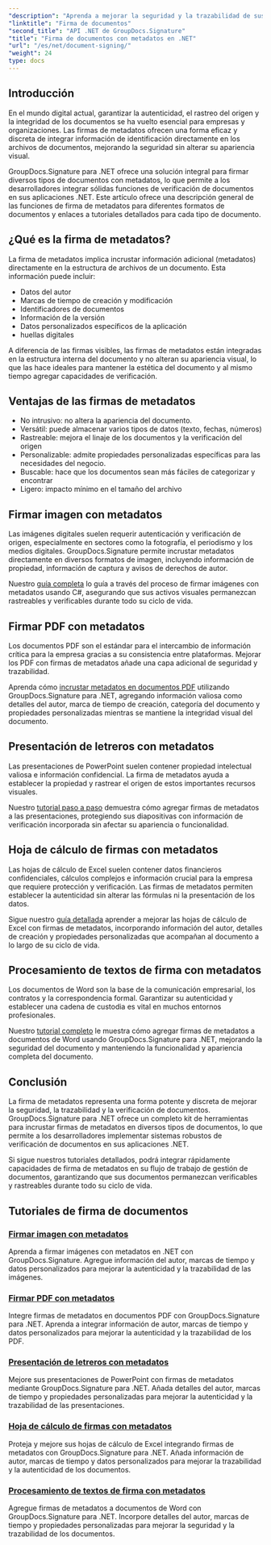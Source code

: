 ```yaml
---
"description": "Aprenda a mejorar la seguridad y la trazabilidad de sus documentos integrando firmas de metadatos en diversos formatos de archivo con GroupDocs.Signature para .NET. Tutoriales completos para archivos PDF, Word, Excel, PowerPoint e imágenes."
"linktitle": "Firma de documentos"
"second_title": "API .NET de GroupDocs.Signature"
"title": "Firma de documentos con metadatos en .NET"
"url": "/es/net/document-signing/"
"weight": 24
type: docs
---
```

## Introducción

En el mundo digital actual, garantizar la autenticidad, el rastreo del origen y la integridad de los documentos se ha vuelto esencial para empresas y organizaciones. Las firmas de metadatos ofrecen una forma eficaz y discreta de integrar información de identificación directamente en los archivos de documentos, mejorando la seguridad sin alterar su apariencia visual.

GroupDocs.Signature para .NET ofrece una solución integral para firmar diversos tipos de documentos con metadatos, lo que permite a los desarrolladores integrar sólidas funciones de verificación de documentos en sus aplicaciones .NET. Este artículo ofrece una descripción general de las funciones de firma de metadatos para diferentes formatos de documentos y enlaces a tutoriales detallados para cada tipo de documento.

## ¿Qué es la firma de metadatos?

La firma de metadatos implica incrustar información adicional (metadatos) directamente en la estructura de archivos de un documento. Esta información puede incluir:

- Datos del autor
- Marcas de tiempo de creación y modificación
- Identificadores de documentos
- Información de la versión
- Datos personalizados específicos de la aplicación
- huellas digitales

A diferencia de las firmas visibles, las firmas de metadatos están integradas en la estructura interna del documento y no alteran su apariencia visual, lo que las hace ideales para mantener la estética del documento y al mismo tiempo agregar capacidades de verificación.

## Ventajas de las firmas de metadatos

- No intrusivo: no altera la apariencia del documento.
- Versátil: puede almacenar varios tipos de datos (texto, fechas, números)
- Rastreable: mejora el linaje de los documentos y la verificación del origen
- Personalizable: admite propiedades personalizadas específicas para las necesidades del negocio.
- Buscable: hace que los documentos sean más fáciles de categorizar y encontrar
- Ligero: impacto mínimo en el tamaño del archivo

## Firmar imagen con metadatos

Las imágenes digitales suelen requerir autenticación y verificación de origen, especialmente en sectores como la fotografía, el periodismo y los medios digitales. GroupDocs.Signature permite incrustar metadatos directamente en diversos formatos de imagen, incluyendo información de propiedad, información de captura y avisos de derechos de autor.

Nuestro [guía completa](./sign-image-with-metadata/) lo guía a través del proceso de firmar imágenes con metadatos usando C#, asegurando que sus activos visuales permanezcan rastreables y verificables durante todo su ciclo de vida.

## Firmar PDF con metadatos

Los documentos PDF son el estándar para el intercambio de información crítica para la empresa gracias a su consistencia entre plataformas. Mejorar los PDF con firmas de metadatos añade una capa adicional de seguridad y trazabilidad.

Aprenda cómo [incrustar metadatos en documentos PDF](./sign-pdf-with-metadata/) utilizando GroupDocs.Signature para .NET, agregando información valiosa como detalles del autor, marca de tiempo de creación, categoría del documento y propiedades personalizadas mientras se mantiene la integridad visual del documento.

## Presentación de letreros con metadatos

Las presentaciones de PowerPoint suelen contener propiedad intelectual valiosa e información confidencial. La firma de metadatos ayuda a establecer la propiedad y rastrear el origen de estos importantes recursos visuales.

Nuestro [tutorial paso a paso](./sign-presentation-with-metadata/) demuestra cómo agregar firmas de metadatos a las presentaciones, protegiendo sus diapositivas con información de verificación incorporada sin afectar su apariencia o funcionalidad.

## Hoja de cálculo de firmas con metadatos

Las hojas de cálculo de Excel suelen contener datos financieros confidenciales, cálculos complejos e información crucial para la empresa que requiere protección y verificación. Las firmas de metadatos permiten establecer la autenticidad sin alterar las fórmulas ni la presentación de los datos.

Sigue nuestro [guía detallada](./sign-spreadsheet-with-metadata/) aprender a mejorar las hojas de cálculo de Excel con firmas de metadatos, incorporando información del autor, detalles de creación y propiedades personalizadas que acompañan al documento a lo largo de su ciclo de vida.

## Procesamiento de textos de firma con metadatos

Los documentos de Word son la base de la comunicación empresarial, los contratos y la correspondencia formal. Garantizar su autenticidad y establecer una cadena de custodia es vital en muchos entornos profesionales.

Nuestro [tutorial completo](./sign-word-processing-with-metadata/) le muestra cómo agregar firmas de metadatos a documentos de Word usando GroupDocs.Signature para .NET, mejorando la seguridad del documento y manteniendo la funcionalidad y apariencia completa del documento.

## Conclusión

La firma de metadatos representa una forma potente y discreta de mejorar la seguridad, la trazabilidad y la verificación de documentos. GroupDocs.Signature para .NET ofrece un completo kit de herramientas para incrustar firmas de metadatos en diversos tipos de documentos, lo que permite a los desarrolladores implementar sistemas robustos de verificación de documentos en sus aplicaciones .NET.

Si sigue nuestros tutoriales detallados, podrá integrar rápidamente capacidades de firma de metadatos en su flujo de trabajo de gestión de documentos, garantizando que sus documentos permanezcan verificables y rastreables durante todo su ciclo de vida.

## Tutoriales de firma de documentos
### [Firmar imagen con metadatos](./sign-image-with-metadata/)
Aprenda a firmar imágenes con metadatos en .NET con GroupDocs.Signature. Agregue información del autor, marcas de tiempo y datos personalizados para mejorar la autenticidad y la trazabilidad de las imágenes.

### [Firmar PDF con metadatos](./sign-pdf-with-metadata/)
Integre firmas de metadatos en documentos PDF con GroupDocs.Signature para .NET. Aprenda a integrar información de autor, marcas de tiempo y datos personalizados para mejorar la autenticidad y la trazabilidad de los PDF.

### [Presentación de letreros con metadatos](./sign-presentation-with-metadata/)
Mejore sus presentaciones de PowerPoint con firmas de metadatos mediante GroupDocs.Signature para .NET. Añada detalles del autor, marcas de tiempo y propiedades personalizadas para mejorar la autenticidad y la trazabilidad de las presentaciones.

### [Hoja de cálculo de firmas con metadatos](./sign-spreadsheet-with-metadata/)
Proteja y mejore sus hojas de cálculo de Excel integrando firmas de metadatos con GroupDocs.Signature para .NET. Añada información de autor, marcas de tiempo y datos personalizados para mejorar la trazabilidad y la autenticidad de los documentos.

### [Procesamiento de textos de firma con metadatos](./sign-word-processing-with-metadata/)
Agregue firmas de metadatos a documentos de Word con GroupDocs.Signature para .NET. Incorpore detalles del autor, marcas de tiempo y propiedades personalizadas para mejorar la seguridad y la trazabilidad de los documentos.